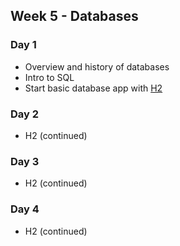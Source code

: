 ## Week 5 - Databases

### Day 1

* Overview and history of databases
* Intro to SQL
* Start basic database app with [H2](http://www.h2database.com/html/main.html)

### Day 2

* H2 (continued)

### Day 3

* H2 (continued)

### Day 4

* H2 (continued)
